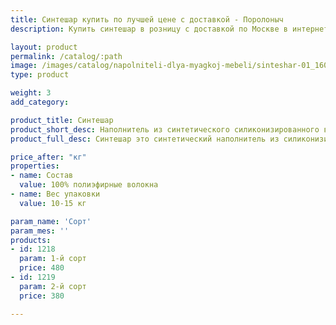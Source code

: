```yaml
---
title: Синтешар купить по лучшей цене с доставкой - Поролоныч
description: Купить синтешар в розницу с доставкой по Москве в интернет-магазине Поролоныча.

layout: product
permalink: /catalog/:path
image: /images/catalog/napolniteli-dlya-myagkoj-mebeli/sinteshar-01_1600w.jpg
type: product

weight: 3
add_category: 

product_title: Синтешар
product_short_desc: Наполнитель из синтетического силиконизированного волокна сферической формы. Используется как наполнитель для подушек, одеял, мягкой мебели и детских товаров.
product_full_desc: Синтешар это синтетический наполнитель из силиконизированного полиэфирного волокна сферической формы. Служит в качестве наполнителя для подушек, игрушек, элементов мягкой мебели и т.д. Из-за отсутствия натуральных компонентов волоконные шары не вызывают аллергии. Хорошо восстанавливается после деформации, покрытие силиконом уменьшает трение между волокнами при сжатии и восстановлении, что увеличивает долговечность наполнителя. Синтешар продаётся ТОЛЬКО целыми упаковками по 10-15 кг.

price_after: "кг"
properties:
- name: Состав
  value: 100% полиэфирные волокна
- name: Вес упаковки
  value: 10-15 кг

param_name: 'Сорт'
param_mes: ''
products:
- id: 1218
  param: 1-й сорт
  price: 480
- id: 1219
  param: 2-й сорт
  price: 380

---
```

